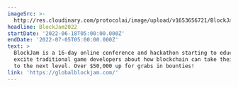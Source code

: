 ```yaml
---
imageSrc: >-
  http://res.cloudinary.com/protocolai/image/upload/v1653656721/BlockJam2-01-810x456_hcmjuf.png
headline: BlockJam2022
startDate: '2022-06-18T05:00:00.000Z'
endDate: '2022-07-05T05:00:00.000Z'
text: >
  BlockJam is a 16-day online conference and hackathon starting to educate and
  excite traditional game developers about how blockchain can take their games
  to the next level. Over $50,000 up for grabs in bounties!
link: 'https://globalblockjam.com/'
---
```


